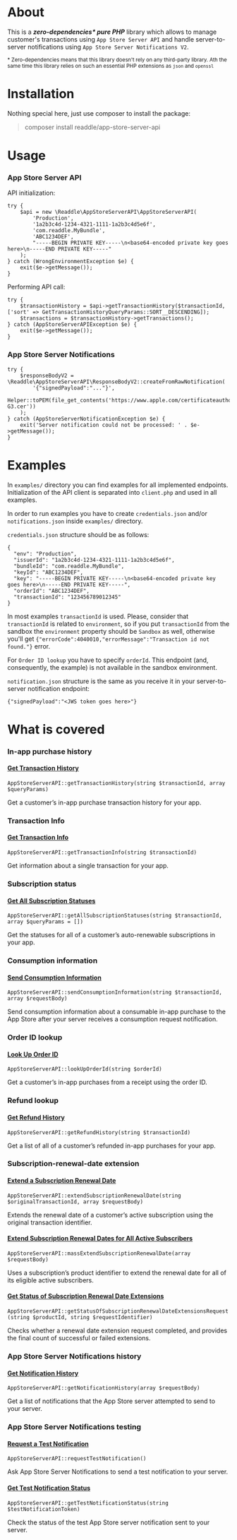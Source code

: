 # About

This is a ***zero-dependencies\* pure PHP*** library which allows to manage customer's transactions using `App Store Server API` and handle server-to-server notifications using `App Store Server Notifications V2`.

<sub>* Zero-dependencies means that this library doesn't rely on any third-party library. Ath the same time this library relies on such an essential PHP extensions as `json` and `openssl`</sub>

# Installation

Nothing special here, just use composer to install the package:

> composer install readdle/app-store-server-api

# Usage

### App Store Server API

API initialization:

```
try {
    $api = new \Readdle\AppStoreServerAPI\AppStoreServerAPI(
        'Production',
        '1a2b3c4d-1234-4321-1111-1a2b3c4d5e6f',
        'com.readdle.MyBundle',
        'ABC1234DEF',
        "-----BEGIN PRIVATE KEY-----\n<base64-encoded private key goes here>\n-----END PRIVATE KEY-----"
    );
} catch (WrongEnvironmentException $e) {
    exit($e->getMessage());
}
```

Performing API call:

```
try {
    $transactionHistory = $api->getTransactionHistory($transactionId, ['sort' => GetTransactionHistoryQueryParams::SORT__DESCENDING]);
    $transactions = $transactionHistory->getTransactions();
} catch (AppStoreServerAPIException $e) {
    exit($e->getMessage());
}
```

### App Store Server Notifications

```
try {
    $responseBodyV2 = \Readdle\AppStoreServerAPI\ResponseBodyV2::createFromRawNotification(
        '{"signedPayload":"..."}',
        Helper::toPEM(file_get_contents('https://www.apple.com/certificateauthority/AppleRootCA-G3.cer'))
    );
} catch (AppStoreServerNotificationException $e) {
    exit('Server notification could not be processed: ' . $e->getMessage());
}
```

# Examples

In `examples/` directory you can find examples for all implemented endpoints. Initialization of the API client is separated into `client.php` and used in all examples.

In order to run examples you have to create `credentials.json` and/or `notifications.json` inside `examples/` directory.

`credentials.json` structure should be as follows:

```
{
  "env": "Production",
  "issuerId": "1a2b3c4d-1234-4321-1111-1a2b3c4d5e6f",
  "bundleId": "com.readdle.MyBundle",
  "keyId": "ABC1234DEF",
  "key": "-----BEGIN PRIVATE KEY-----\n<base64-encoded private key goes here>\n-----END PRIVATE KEY-----",
  "orderId": "ABC1234DEF",
  "transactionId": "123456789012345"
}
```

In most examples `transactionId` is used. Please, consider that `transactionId` is related to `environment`, so if you put `transactionId` from the sandbox the `environment` property should be `Sandbox` as well, otherwise you'll get `{"errorCode":4040010,"errorMessage":"Transaction id not found."}` error. 

For `Order ID lookup` you have to specify `orderId`. This endpoint (and, consequently, the example) is not available in the sandbox environment.

`notification.json` structure is the same as you receive it in your server-to-server notification endpoint:

```
{"signedPayload":"<JWS token goes here>"}
```

# What is covered

### In-app purchase history

#### [Get Transaction History](https://developer.apple.com/documentation/appstoreserverapi/get_transaction_history)

`AppStoreServerAPI::getTransactionHistory(string $transactionId, array $queryParams)`

Get a customer’s in-app purchase transaction history for your app.

### Transaction Info

#### [Get Transaction Info](https://developer.apple.com/documentation/appstoreserverapi/get_transaction_info)

`AppStoreServerAPI::getTransactionInfo(string $transactionId)`

Get information about a single transaction for your app.

### Subscription status

#### [Get All Subscription Statuses](https://developer.apple.com/documentation/appstoreserverapi/get_all_subscription_statuses)

`AppStoreServerAPI::getAllSubscriptionStatuses(string $transactionId, array $queryParams = [])`

Get the statuses for all of a customer’s auto-renewable subscriptions in your app.

### Consumption information

#### [Send Consumption Information](https://developer.apple.com/documentation/appstoreserverapi/send_consumption_information)

`AppStoreServerAPI::sendConsumptionInformation(string $transactionId, array $requestBody)`

Send consumption information about a consumable in-app purchase to the App Store after your server receives a consumption request notification.

### Order ID lookup

#### [Look Up Order ID](https://developer.apple.com/documentation/appstoreserverapi/look_up_order_id)

`AppStoreServerAPI::lookUpOrderId(string $orderId)`

Get a customer’s in-app purchases from a receipt using the order ID.

### Refund lookup

#### [Get Refund History](https://developer.apple.com/documentation/appstoreserverapi/get_refund_history)

`AppStoreServerAPI::getRefundHistory(string $transactionId)`

Get a list of all of a customer’s refunded in-app purchases for your app.

### Subscription-renewal-date extension

#### [Extend a Subscription Renewal Date](https://developer.apple.com/documentation/appstoreserverapi/extend_a_subscription_renewal_date)

`AppStoreServerAPI::extendSubscriptionRenewalDate(string $originalTransactionId, array $requestBody)`

Extends the renewal date of a customer’s active subscription using the original transaction identifier.

#### [Extend Subscription Renewal Dates for All Active Subscribers](https://developer.apple.com/documentation/appstoreserverapi/extend_subscription_renewal_dates_for_all_active_subscribers)

`AppStoreServerAPI::massExtendSubscriptionRenewalDate(array $requestBody)`

Uses a subscription’s product identifier to extend the renewal date for all of its eligible active subscribers.

#### [Get Status of Subscription Renewal Date Extensions](https://developer.apple.com/documentation/appstoreserverapi/get_status_of_subscription_renewal_date_extensions)

`AppStoreServerAPI::getStatusOfSubscriptionRenewalDateExtensionsRequest(string $productId, string $requestIdentifier)`

Checks whether a renewal date extension request completed, and provides the final count of successful or failed extensions.

### App Store Server Notifications history

#### [Get Notification History](https://developer.apple.com/documentation/appstoreserverapi/get_notification_history)

`AppStoreServerAPI::getNotificationHistory(array $requestBody)`

Get a list of notifications that the App Store server attempted to send to your server.

### App Store Server Notifications testing

#### [Request a Test Notification](https://developer.apple.com/documentation/appstoreserverapi/request_a_test_notification)

`AppStoreServerAPI::requestTestNotification()`

Ask App Store Server Notifications to send a test notification to your server.

#### [Get Test Notification Status](https://developer.apple.com/documentation/appstoreserverapi/get_test_notification_status)

`AppStoreServerAPI::getTestNotificationStatus(string $testNotificationToken)`

Check the status of the test App Store server notification sent to your server.
